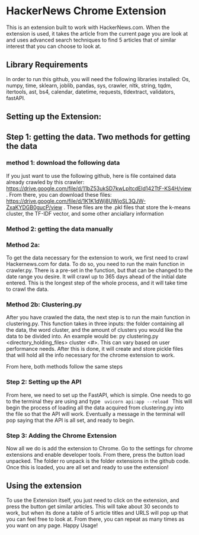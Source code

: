 # HackerNews Chrome Extension

This is an extension built to work with HackerNews.com. When the extension is used, 
it takes the article from the current page you are look at and uses advanced search techniques 
to find 5 articles that of similar interest that you can choose to look at. 

## Library Requirements

In order to run this github, you will need the following libraries installed:
Os, numpy, time, sklearn, joblib, pandas, sys, crawler, nltk, string, tqdm, itertools, 
ast, bs4, calendar, datetime, requests, tldextract, validators, fastAPI.

## Setting up the Extension: 

## Step 1: getting the data. Two methods for getting the data

### method 1: download the following data

If you just want to use the following github, here is file contained data already crawled by this crawler: https://drive.google.com/file/d/11bZ53ukSD7kwLpItcdEId142TtF-KS4H/view . From there, you can download these files: https://drive.google.com/file/d/1K1K1dWj8UWjoSL3QJW-ZxaKYDGB0gucP/view . These files are the .pkl files that store the k-means cluster, the TF-IDF vector, and some other anciallary information

### Method 2: getting the data manually


### Method 2a: 

To get the data necessary for the extension to work, we first need to crawl Hackernews.com for data. To do so, you need to run the main function in crawler.py. There is a pre-set in the function, but that can be changed to the date range you desire. It will crawl up to 365 days ahead of the initial date entered. This is the longest step of the whole process, and it will take time to crawl the data.

### Method 2b: Clustering.py

After you have crawled the data, the next step is to run the main function in clustering.py. This function takes in three inputs: the folder containing all the data, the word cluster, and the amount of clusters you would like the data to be divided into. An example would be: py clustering.py <directory_holding_files> cluster <#>. This can vary based on user performance needs. After this is done, it will create and store pickle files that will hold all the info necessary for the chrome extension to work.

From here, both methods follow the same steps

### Step 2: Setting up the API

From here, we need to set up the FastAPI, which is simple. One needs to go to the terminal they are using and type ``` 
uvicorn api:app --reload  ```
This will begin the process of loading all the data acquired from clustering.py into the file so that the API will work. Eventually a message in the terminal will pop saying that the API is all set, and ready to begin.

### Step 3: Adding the Chrome Extension
Now all we do is add the extension to Chrome. Go to the settings for chrome extensions and enable developer tools. From there, press the button load unpacked. The folder ro unpack is the folder extensions in the github code. Once this is loaded, you are all set and ready to use the extension!

## Using the extension

To use the Extension itself, you just need to click on the extension, and press the button get similar articles. This will take about 30 seconds to work, but when its done a table of 5 article titles and URLS will pop up that you can feel free to look at. From there, you can repeat as many times as you want on any page. Happy Usage!
